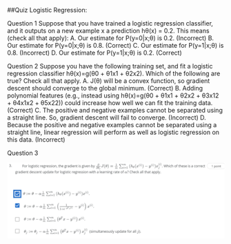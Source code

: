 ##Quiz Logistic Regression:


Question 1
Suppose that you have trained a logistic regression classifier, and it outputs on a new example x a prediction hθ(x) = 0.2. 
This means (check all that apply):
A. Our estimate for P(y=0|x;θ) is 0.2. (Incorrect)
B. Our estimate for P(y=0|x;θ) is 0.8. (Correct)
C. Our estimate for P(y=1|x;θ) is 0.8. (Incorrect)
D. Our estimate for P(y=1|x;θ) is 0.2. (Correct)

Question 2
Suppose you have the following training set, and fit a logistic regression classifier hθ(x)=g(θ0 + θ1x1 + θ2x2).
Which of the following are true? Check all that apply.
A. J(θ) will be a convex function, so gradient descent should converge to the global minimum. (Correct)
B. Adding polynomial features (e.g., instead using hθ(x)=g(θ0 + θ1x1 + θ2x2 + θ3x12 + θ4x1x2 + θ5x22)) could increase how well we can fit the training data. (Correct)
C. The positive and negative examples cannot be separated using a straight line. So, gradient descent will fail to converge. (Incorrect)
D. Because the positive and negative examples cannot be separated using a straight line, linear regression will perform as well as logistic regression on this data. (Incorrect)

Question 3

![Q3](q3.PNG)
 